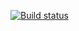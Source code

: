 [![Build status](https://ci.appveyor.com/api/projects/status/4c2t5r9m382ah7xx?svg=true)](https://ci.appveyor.com/project/ulyana190909/task-6-automated-testing)